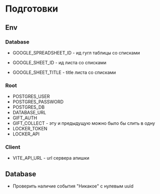# Подготовки

## Env

### Database

- GOOGLE_SPREADSHEET_ID - ид гугл таблицы со списками

- GOOGLE_SHEET_ID - ид листа со списками

- GOOGLE_SHEET_TITLE - title листа со списками

### Root

- POSTGRES_USER
- POSTGRES_PASSWORD
- POSTGRES_DB
- DATABASE_URL
- GIFT_AUTH
- GIFT_COLLECT - эту и предыдущую можно было бы слить в одну
- LOCKER_TOKEN
- LOCKER_API

### Client

- VITE_API_URL - url сервера апишки

## Database

- Проверить наличие события "Никакое" c нулевым uuid
